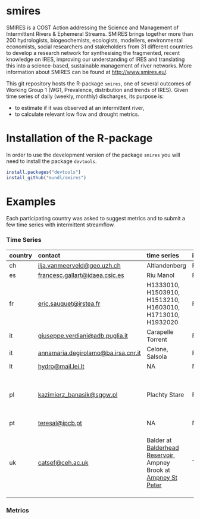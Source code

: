 smires
================

SMIRES is a COST Action addressing the Science and Management of Intermittent Rivers & Ephemeral Streams. SMIRES brings together more than 200 hydrologists, biogeochemists, ecologists, modellers, environmental economists, social researchers and stakeholders from 31 different countries to develop a research network for synthesising the fragmented, recent knowledge on IRES, improving our understanding of IRES and translating this into a science-based, sustainable management of river networks. More information about SMIRES can be found at <http://www.smires.eu/>.

This git repository hosts the R-package `smires`, one of several outcomes of Working Group 1 (WG1, Prevalence, distribution and trends of IRES). Given time series of daily (weekly, monthly) discharges, its purpose is:

-   to estimate if it was observed at an intermittent river,
-   to calculate relevant low flow and drought metrics.

Installation of the R-package
=============================

In order to use the development version of the package `smires` you will need to install the package `devtools`.

``` r
install.packages("devtools")
install_github("mundl/smires")
```

Examples
========

Each participating country was asked to suggest metrics and to submit a few time series with intermittent streamflow.

### Time Series

<table>
<colgroup>
<col width="3%" />
<col width="12%" />
<col width="55%" />
<col width="3%" />
<col width="25%" />
</colgroup>
<thead>
<tr class="header">
<th align="left">country</th>
<th align="left">contact</th>
<th align="left">time series</th>
<th align="left">include</th>
<th align="left">comment</th>
</tr>
</thead>
<tbody>
<tr class="odd">
<td align="left">ch</td>
<td align="left"><a href="mailto:ilja.vanmeerveld@geo.uzh.ch">ilja.vanmeerveld@geo.uzh.ch</a></td>
<td align="left">Altlandenberg</td>
<td align="left">FALSE</td>
<td align="left">NA</td>
</tr>
<tr class="even">
<td align="left">es</td>
<td align="left"><a href="mailto:francesc.gallart@idaea.csic.es">francesc.gallart@idaea.csic.es</a></td>
<td align="left">Riu Manol</td>
<td align="left">FALSE</td>
<td align="left">NA</td>
</tr>
<tr class="odd">
<td align="left">fr</td>
<td align="left"><a href="mailto:eric.sauquet@irstea.fr">eric.sauquet@irstea.fr</a></td>
<td align="left">H1333010, H1503910, H1513210, H1603010, H1713010, H1932020</td>
<td align="left">FALSE</td>
<td align="left">NA</td>
</tr>
<tr class="even">
<td align="left">it</td>
<td align="left"><a href="mailto:giuseppe.verdiani@adb.puglia.it">giuseppe.verdiani@adb.puglia.it</a></td>
<td align="left">Carapelle Torrent</td>
<td align="left">FALSE</td>
<td align="left">Region Puglia</td>
</tr>
<tr class="odd">
<td align="left">it</td>
<td align="left"><a href="mailto:annamaria.degirolamo@ba.irsa.cnr.it">annamaria.degirolamo@ba.irsa.cnr.it</a></td>
<td align="left">Celone, Salsola</td>
<td align="left">FALSE</td>
<td align="left">NA</td>
</tr>
<tr class="even">
<td align="left">lt</td>
<td align="left"><a href="mailto:hydro@mail.lei.lt">hydro@mail.lei.lt</a></td>
<td align="left">NA</td>
<td align="left">NA</td>
<td align="left">NA</td>
</tr>
<tr class="odd">
<td align="left">pl</td>
<td align="left"><a href="mailto:kazimierz_banasik@sggw.pl">kazimierz_banasik@sggw.pl</a></td>
<td align="left">Plachty Stare</td>
<td align="left">FALSE</td>
<td align="left">uses hydrological year, starting with November</td>
</tr>
<tr class="even">
<td align="left">pt</td>
<td align="left"><a href="mailto:teresal@ipcb.pt">teresal@ipcb.pt</a></td>
<td align="left">NA</td>
<td align="left">NA</td>
<td align="left">NA</td>
</tr>
<tr class="odd">
<td align="left">uk</td>
<td align="left"><a href="mailto:catsef@ceh.ac.uk">catsef@ceh.ac.uk</a></td>
<td align="left">Balder at <a href="http://nrfa.ceh.ac.uk/data/station/info/25022">Balderhead Reservoir</a>, Ampney Brook at <a href="http://nrfa.ceh.ac.uk/data/station/info/39099">Ampney St Peter</a></td>
<td align="left">TRUE</td>
<td align="left">Balder: human influence, Ampney Brook: chalk stream that dries naturally</td>
</tr>
</tbody>
</table>

### Metrics
